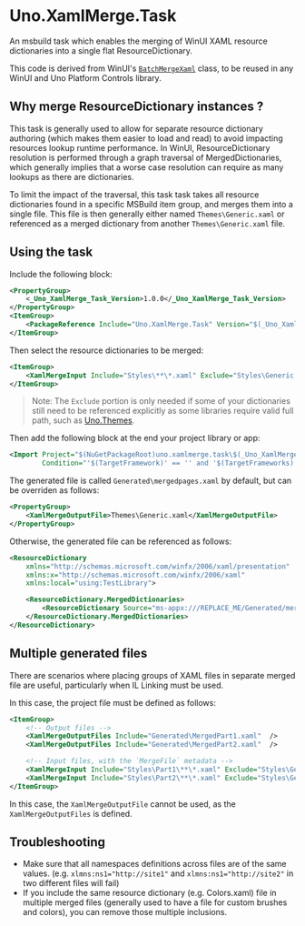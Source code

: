 # Uno.XamlMerge.Task
An msbuild task which enables the merging of WinUI XAML resource dictionaries into a single flat ResourceDictionary.

This code is derived from WinUI's [`BatchMergeXaml`](https://github.com/microsoft/microsoft-ui-xaml/blob/a1ace7957abc19bce86141203560e15a737ccac7/tools/CustomTasks/BatchMergeXaml.cs) class, to be reused in any WinUI and Uno Platform Controls library.

## Why merge ResourceDictionary instances ?
This task is generally used to allow for separate resource dictionary authoring (which makes them easier to load and read) to avoid impacting resources lookup runtime performance. In WinUI, ResourceDictionary resolution is performed through a graph traversal of MergedDictionaries, which generally implies that a worse case resolution can require as many lookups as there are dictionaries.

To limit the impact of the traversal, this task task takes all resource dictionaries found in a specific MSBuild item group, and merges them into a single file. This file is then generally either named `Themes\Generic.xaml` or referenced as a merged dictionary from another `Themes\Generic.xaml` file.

## Using the task

Include the following block:

```xml
<PropertyGroup>
    <_Uno_XamlMerge_Task_Version>1.0.0</_Uno_XamlMerge_Task_Version>
</PropertyGroup>
<ItemGroup>
    <PackageReference Include="Uno.XamlMerge.Task" Version="$(_Uno_XamlMerge_Task_Version)" />
</ItemGroup>
```

Then select the resource dictionaries to be merged:
```xml
<ItemGroup>
    <XamlMergeInput Include="Styles\**\*.xaml" Exclude="Styles\Generic.xaml" />
</ItemGroup>
```

> Note: The `Exclude` portion is only needed if some of your dictionaries still need to be referenced explicitly as some libraries require valid full path, such as [Uno.Themes](https://github.com/unoplatform/uno.themes).

Then add the following block at the end your project library or app:

```xml
<Import Project="$(NuGetPackageRoot)uno.xamlmerge.task\$(_Uno_XamlMerge_Task_Version)\build\Uno.XamlMerge.Task.targets"
        Condition="'$(TargetFramework)' == '' and '$(TargetFrameworks)'!='' and exists('$(NuGetPackageRoot)\uno.xamlmerge.task\$(_Uno_XamlMerge_Task_Version)')" />
```

The generated file is called `Generated\mergedpages.xaml` by default, but can be overriden as follows:

```xml
<PropertyGroup>
    <XamlMergeOutputFile>Themes\Generic.xaml</XamlMergeOutputFile>
</PropertyGroup>
```
Otherwise, the generated file can be referenced as follows:
```xml
<ResourceDictionary
    xmlns="http://schemas.microsoft.com/winfx/2006/xaml/presentation"
    xmlns:x="http://schemas.microsoft.com/winfx/2006/xaml"
    xmlns:local="using:TestLibrary">

	<ResourceDictionary.MergedDictionaries>
		<ResourceDictionary Source="ms-appx:///REPLACE_ME/Generated/mergedpages.xaml" />
	</ResourceDictionary.MergedDictionaries>
</ResourceDictionary>
```

## Multiple generated files
There are scenarios where placing groups of XAML files in separate merged file are useful, particularly when IL Linking must be used.

In this case, the project file must be defined as follows:
```xml
<ItemGroup>
    <!-- Output files -->
    <XamlMergeOutputFiles Include="Generated\MergedPart1.xaml"  />
    <XamlMergeOutputFiles Include="Generated\MergedPart2.xaml"  />

    <!-- Input files, with the `MergeFile` metadata -->
    <XamlMergeInput Include="Styles\Part1\**\*.xaml" Exclude="Styles\Generic.xaml" MergeFile="MergedPart1.xaml" />
    <XamlMergeInput Include="Styles\Part2\**\*.xaml" Exclude="Styles\Generic.xaml" MergeFile="MergedPart2.xaml" />
</ItemGroup>
```

In this case, the `XamlMergeOutputFile` cannot be used, as the `XamlMergeOutputFiles` is defined.

## Troubleshooting
- Make sure that all namespaces definitions across files are of the same values. (e.g. `xlmns:ns1="http://site1"` and `xlmns:ns1="http://site2"` in two different files will fail)
- If you include the same resource dictionary (e.g. Colors.xaml) file in multiple merged files (generally used to have a file for custom brushes and colors), you can remove those multiple inclusions.
